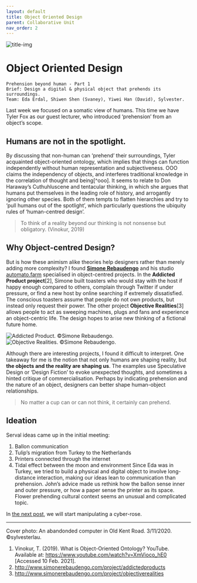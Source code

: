 ```yaml
---
layout: default
title: Object Oriented Design
parent: Collaborative Unit
nav_order: 2
---
```


![title-img](https://sylvesterlau.com/blog/assets/prehension/cover-1.JPG)

# Object Oriented Design

```
Prehension beyond human - Part 1
Brief: Design a digital & physical object that prehends its surroundings.
Team: Eda Erdal, Shiwen Shen (Svaney), Yiwei Han (David), Sylvester.
```

Last week we focused on a somatic view of humans. This time we have Tyler Fox as our guest lecturer, who introduced ‘prehension’ from an object’s scope.

## Humans are not in the spotlight.
By discussing that non-human can ‘prehend’ their surroundings, Tyler acquainted object-oriented ontology, which implies that things can function independently without human representation and subjectiveness. OOO claims the independency of objects, and interferes traditional knowledge in the correlation of thought and being[^ooo]. It seems to relate to Don Haraway’s Cuthuhluscene and tentacular thinking, in which she argues that humans put themselves in the leading role of history, and arrogantly ignoring other species. Both of them tempts to flatten hierarchies and try to ‘pull humans out of the spotlight’, which particularly questions the ubiquity rules of ‘human-centred design’.

> To think of a reality beyond our thinking is not nonsense but obligatory. (Vinokur, 2019)

## Why Object-centred Design?
But is how these animism alike theories help designers rather than merely adding more complexity? I found [**Simone Rebaudengo**](http://www.simonerebaudengo.com) and his studio [automato.farm](http://automato.farm) specialised in object-centred projects. In the **Addicted Product project**[2], Simone built toasters who would stay with the host if happy enough compared to others, complain through Twitter if under pressure, or find a new host by online searching if extremely dissatisfied. The conscious toasters assume that people do not own products, but instead only request their power. The other project **Objective Realities**[3] allows people to act as sweeping machines, plugs and fans and experience an object-centric life. The design hopes to arise new thinking of a fictional future home. 

![Addicted Product. ©Simone Rebaudengo.](http://www.simonerebaudengo.com/wp-content/uploads/2019/01/11_the-toaster-set.jpg "Addicted Product. ©Simone Rebaudengo.") ![Objective Realities. ©Simone Rebaudengo.](http://www.simonerebaudengo.com/wp-content/uploads/2019/01/01_Headsets_her.jpg "Objective Realities. ©Simone Rebaudengo.")

Although there are interesting projects, I found it difficult to interpret. One takeaway for me is the notion that not only humans are shaping reality, but **the objects and the reality are shaping us**. The examples use Speculative Design or ‘Design Fiction’ to evoke unexpected thoughts, and sometimes a hinted critique of commercialisation. Perhaps by indicating prehension and the nature of an object, designers can better shape human-object relationships.

> No matter a cup can or can not think, it certainly can prehend.

## Ideation
Serval ideas came up in the initial meeting:
1. Ballon communication
2. Tulip’s migration from Turkey to the Netherlands
3. Printers connected through the internet
4. Tidal effect between the moon and environment
Since Eda was in Turkey, we tried to build a physical and digital object to involve long-distance interaction, making our ideas lean to communication than prehension. John’s advice made us rethink how the ballon sense inner and outer pressure, or how a paper sense the printer as its space. Flower prehending cultural context seems an unusual and complicated topic.

In [the next post](./prehension-2), we will start manipulating a cyber-rose.

---

Cover photo: An abandonded computer in Old Kent Road. 3/11/2020. ©sylvesterlau.
1. Vinokur, T. (2019). What is Object-Oriented Ontology? YouTube. Available at: https://www.youtube.com/watch?v=XmVioco_hE0 [Accessed 10 Feb. 2021].
2. http://www.simonerebaudengo.com/project/addictedproducts
3. http://www.simonerebaudengo.com/project/objectiverealities

